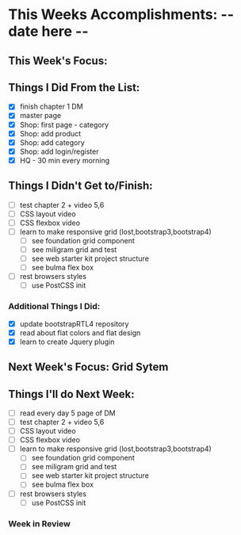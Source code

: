 # This Weeks Accomplishments: -- date here --

## This Week's Focus:

## Things I Did From the List:
- [x] finish chapter 1 DM
- [x] master page
- [x] Shop: first page - category
- [x] Shop: add product
- [x] Shop: add category
- [x] Shop: add login/register
- [x] HQ - 30 min every morning
## Things I Didn't Get to/Finish:
- [ ] test chapter 2 + video 5,6
- [ ] CSS layout video
- [ ] CSS flexbox video
- [ ] learn to make responsive grid (lost,bootstrap3,bootstrap4)
  - [ ] see foundation grid component
  - [ ] see miligram grid and test
  - [ ] see web starter kit project structure
  - [ ] see bulma flex box
- [ ] rest browsers styles
  - [ ] use PostCSS init
### Additional Things I Did:
- [x] update bootstrapRTL4 repository
- [x] read about flat colors and flat design 
- [x] learn to create Jquery plugin

## Next Week's Focus: Grid Sytem 

## Things I'll do Next Week:
- [ ] read every day 5 page of DM
- [ ] test chapter 2 + video 5,6
- [ ] CSS layout video
- [ ] CSS flexbox video
- [ ] learn to make responsive grid (lost,bootstrap3,bootstrap4)
  - [ ] see foundation grid component
  - [ ] see miligram grid and test
  - [ ] see web starter kit project structure
  - [ ] see bulma flex box
- [ ] rest browsers styles
  - [ ] use PostCSS init

### Week in Review
